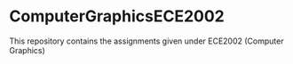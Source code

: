 # ComputerGraphicsECE2002
This repository contains the assignments given under ECE2002 (Computer Graphics) 
